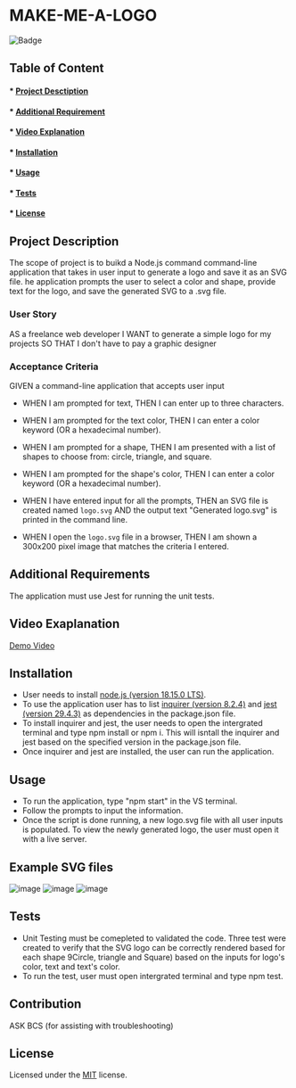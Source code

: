 # MAKE-ME-A-LOGO

![Badge](https://img.shields.io/badge/license-MIT-green?style=plastic&logo=appveyor)

## Table of Content
#### * [Project Desctiption](#description)
#### * [Additional Requirement](#requirements)
#### * [Video Explanation](#video)
#### * [Installation](#installation)
#### * [Usage](#usage)
#### * [Tests](#tests)
#### * [License](#license)

## Project Description
The scope of project is to buikd a Node.js command command-line application that takes in user input to generate a logo and save it as an SVG file. he application prompts the user to select a color and shape, provide text for the logo, and save the generated SVG to a .svg file.

### User Story
AS a freelance web developer
I WANT to generate a simple logo for my projects
SO THAT I don't have to pay a graphic designer

### Acceptance Criteria
GIVEN a command-line application that accepts user input

- WHEN I am prompted for text, THEN I can enter up to three characters.

- WHEN I am prompted for the text color, THEN I can enter a color keyword (OR a hexadecimal number).

- WHEN I am prompted for a shape, THEN I am presented with a list of shapes to choose from: circle, triangle, and square.

- WHEN I am prompted for the shape's color, THEN I can enter a color keyword (OR a hexadecimal number).

- WHEN I have entered input for all the prompts, THEN an SVG file is created named `logo.svg` AND the output text "Generated logo.svg" is printed in the command line.

- WHEN I open the `logo.svg` file in a browser, THEN I am shown a 300x200 pixel image that matches the criteria I entered. 

## Additional Requirements
The application must use Jest for running the unit tests. 

## Video Exaplanation
[Demo Video](https://drive.google.com/file/d/13TIT1ZSCyBXLcWkdMefNdlPF_4Z96-W9/view)


## Installation
- User needs to install [node.js (version 18.15.0 LTS)](https://nodejs.org/en/).
- To use the application user has to list [inquirer (version 8.2.4)](https://www.npmjs.com/package/inquirer/v/8.2.4) and [jest (version 29.4.3)](https://jestjs.io/docs/29.4/getting-started) as dependencies in the package.json file.
- To install inquirer and jest, the user needs to open the intergrated terminal and type npm install or npm i. This will isntall the inquirer and jest based on the specified version in the package.json file. 
- Once inquirer and jest are installed, the user can run the application. 


## Usage
- To run the application, type "npm start" in the VS terminal. 
- Follow the prompts to input the information.
- Once the script is done running, a new logo.svg file with all user inputs is populated. To view the newly generated logo, the user must open it with a live server. 

## Example SVG files
![image](https://user-images.githubusercontent.com/118693401/224606719-d3a0cbe4-52e3-4dcf-ac06-356cf8240da0.png)
![image](https://user-images.githubusercontent.com/118693401/224606748-742fca12-ef80-41e3-a255-035e20fb7600.png)
![image](https://user-images.githubusercontent.com/118693401/224606764-6a977b32-3f11-4258-a3e6-a4a4e3b56b8a.png)


## Tests
- Unit Testing must be comepleted to validated the code. Three test were created to verify that the SVG logo can be correctly rendered based for each shape 9Circle, triangle and Square) based on the inputs for logo's color, text and text's color.
- To run the test, user must open intergrated terminal and type npm test. 


## Contribution
ASK BCS (for assisting with troubleshooting) 

## License
Licensed under the [MIT](https://choosealicense.com/licenses/mit/) license.
